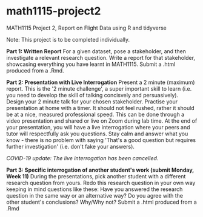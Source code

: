 # math1115-project2
MATH1115 Project 2, Report on Flight Data using R and tidyverse

Note: This project is to be completed individually.

**Part 1: Written Report** 
For a given dataset, pose a stakeholder, and then investigate a relevant research question. 
Write a report for that stakeholder, showcasing everything you have learnt in MATH1115. 
Submit a .html produced from a .Rmd. 

**Part 2: Presentation with Live Interrogation** 
Present a 2 minute (maximum) report. This is the '2 minute challenge', a super important skill to learn (i.e. you need to develop the skill of talking concisvely and persuasively).  
Design your 2 minute talk for your chosen stakeholder.
Practise your presentation at home with a timer. It should not feel rushed, rather it should be at a nice, measured professional speed. 
This can be done through a video presentation and shared or live on Zoom during lab time.
At the end of your presentation, you will have a live interrogation where your peers and tutor will respectfully ask you questions.  Stay calm and answer what you know - there is no problem with saying 'That's a good question but requires further investigation' (i.e. don't fake your answers). 

*COVID-19 update: The live interrogation has been cancelled.*

**Part 3: Specific interrogation of another student's work (submit Monday, Week 11)**
During the presentations, pick another student with a different research question from yours. 
Redo this research question in your own way keeping in mind questions like these:
Have you answered the research question in the same way or an alternative way?
Do you agree with the other student's conclusions? Why/Why not?
Submit a .html produced from a .Rmd
